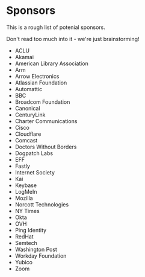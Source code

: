 # Sponsors

This is a rough list of potenial sponsors. 

Don't read too much into it - we're just brainstorming!

- ACLU
- Akamai
- American Library Association
- Arm
- Arrow Electronics
- Atlassian Foundation
- Automattic
- BBC
- Broadcom Foundation
- Canonical
- CenturyLink
- Charter Communications
- Cisco
- Cloudflare
- Comcast
- Doctors Without Borders
- Dogpatch Labs
- EFF
- Fastly
- Internet Society
- Kai
- Keybase
- LogMeIn
- Mozilla
- Norcott Technologies
- NY Times
- Okta
- OVH
- Ping Identity
- RedHat
- Semtech
- Washington Post
- Workday Foundation
- Yubico
- Zoom

